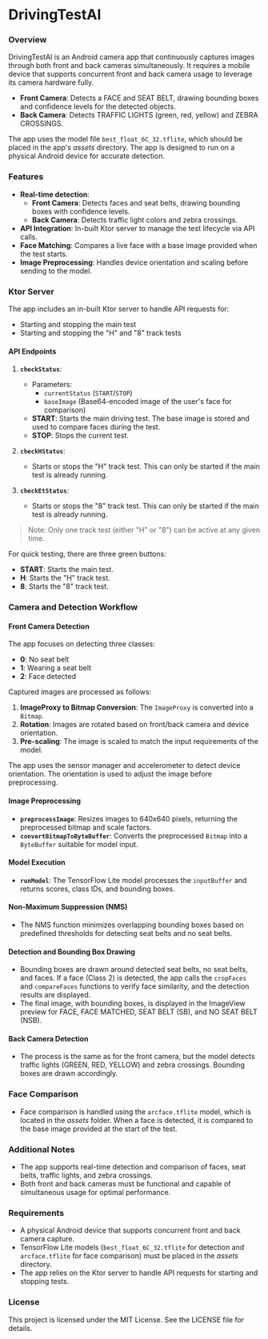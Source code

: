 # DrivingTestAI

### Overview

DrivingTestAI is an Android camera app that continuously captures images through both front and back cameras simultaneously. It requires a mobile device that supports concurrent front and back camera usage to leverage its camera hardware fully.

- **Front Camera**: Detects a FACE and SEAT BELT, drawing bounding boxes and confidence levels for the detected objects.
- **Back Camera**: Detects TRAFFIC LIGHTS (green, red, yellow) and ZEBRA CROSSINGS.

The app uses the model file `best_float_6C_32.tflite`, which should be placed in the app's *assets* directory. The app is designed to run on a physical Android device for accurate detection.

### Features

- **Real-time detection**:
    - **Front Camera**: Detects faces and seat belts, drawing bounding boxes with confidence levels.
    - **Back Camera**: Detects traffic light colors and zebra crossings.
- **API Integration**: In-built Ktor server to manage the test lifecycle via API calls.
- **Face Matching**: Compares a live face with a base image provided when the test starts.
- **Image Preprocessing**: Handles device orientation and scaling before sending to the model.

### Ktor Server

The app includes an in-built Ktor server to handle API requests for:
- Starting and stopping the main test
- Starting and stopping the "H" and "8" track tests

#### API Endpoints

1. **`checkStatus`**:
    - Parameters:
        - `currentStatus` (`START`/`STOP`)
        - `baseImage` (Base64-encoded image of the user's face for comparison)
    - **START**: Starts the main driving test. The base image is stored and used to compare faces during the test.
    - **STOP**: Stops the current test.

2. **`checkHStatus`**:
    - Starts or stops the "H" track test. This can only be started if the main test is already running.

3. **`checkEtStatus`**:
    - Starts or stops the "8" track test. This can only be started if the main test is already running.

> Note: Only one track test (either "H" or "8") can be active at any given time.

For quick testing, there are three green buttons:
- **START**: Starts the main test.
- **H**: Starts the "H" track test.
- **8**: Starts the "8" track test.

### Camera and Detection Workflow

#### Front Camera Detection
The app focuses on detecting three classes:
- **0**: No seat belt
- **1**: Wearing a seat belt
- **2**: Face detected

Captured images are processed as follows:
1. **ImageProxy to Bitmap Conversion**: The `ImageProxy` is converted into a `Bitmap`.
2. **Rotation**: Images are rotated based on front/back camera and device orientation.
3. **Pre-scaling**: The image is scaled to match the input requirements of the model.

The app uses the sensor manager and accelerometer to detect device orientation. The orientation is used to adjust the image before preprocessing.

#### Image Preprocessing
- **`preprocessImage`**: Resizes images to 640x640 pixels, returning the preprocessed bitmap and scale factors.
- **`convertBitmapToByteBuffer`**: Converts the preprocessed `Bitmap` into a `ByteBuffer` suitable for model input.

#### Model Execution
- **`runModel`**: The TensorFlow Lite model processes the `inputBuffer` and returns scores, class IDs, and bounding boxes.

#### Non-Maximum Suppression (NMS)
- The NMS function minimizes overlapping bounding boxes based on predefined thresholds for detecting seat belts and no seat belts.

#### Detection and Bounding Box Drawing
- Bounding boxes are drawn around detected seat belts, no seat belts, and faces. If a face (Class 2) is detected, the app calls the `cropFaces` and `compareFaces` functions to verify face similarity, and the detection results are displayed.
- The final image, with bounding boxes, is displayed in the ImageView preview for FACE, FACE MATCHED, SEAT BELT (SB), and NO SEAT BELT (NSB).

#### Back Camera Detection
- The process is the same as for the front camera, but the model detects traffic lights (GREEN, RED, YELLOW) and zebra crossings. Bounding boxes are drawn accordingly.

### Face Comparison
- Face comparison is handled using the `arcface.tflite` model, which is located in the *assets* folder. When a face is detected, it is compared to the base image provided at the start of the test.

### Additional Notes
- The app supports real-time detection and comparison of faces, seat belts, traffic lights, and zebra crossings.
- Both front and back cameras must be functional and capable of simultaneous usage for optimal performance.

### Requirements
- A physical Android device that supports concurrent front and back camera capture.
- TensorFlow Lite models (`best_float_6C_32.tflite` for detection and `arcface.tflite` for face comparison) must be placed in the *assets* directory.
- The app relies on the Ktor server to handle API requests for starting and stopping tests.

### License
This project is licensed under the MIT License. See the LICENSE file for details.
